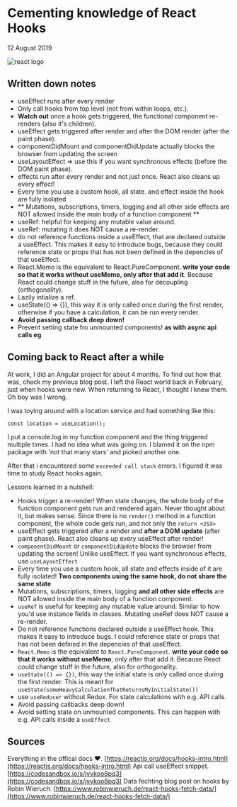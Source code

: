 # Cementing knowledge of React Hooks

12 August 2019

![react logo](images/react.svg)

## Written down notes

  * useEffect runs after every render
  * Only call hooks from top level (not from within loops, etc.). 
  * **Watch out** once a hook gets triggered, the functional component re-renders (also it's children).
  * useEffect gets triggered after render and after the DOM render (after the paint phase).
  * componentDidMount and componentDidUpdate actually blocks the browser from updating the screen
  * useLayoutEffect => use this if you want synchronous effects (before the DOM paint phase).
  * effects run after every render and not just once. React also cleans up every effect!
  * Every time you use a custom hook, all state. and effect inside the hook are fully isolated
  * ** Mutations, subscriptions, timers, logging and all other side effects are NOT allowed inside the main body of a function component **
  * useRef: helpful for keeping any mutable value around.
  * useRef: mutating it does NOT cause a re-render.
  * do not reference functions inside a useEffect, that are declared outside a useEffect. This makes it easy to introduce bugs, because they could reference state or props that has not been defined in the depencies of that useEffect.
  * React.Memo is the equivalent to React.PureComponent. **write your code so that it works without useMemo, only after that add it**. Because React could change stuff in the future, also for decoupling (orthogonality).
  * Lazily intialize a ref. 
  * useState(() => {}), this way it is only called once during the first render, otherwise if you have a calculation, it can be run every render.
  * **Avoid passing callback deep down!**
  * Prevent setting state fro unmounted components! **as with async api calls eg**

## Coming back to React after a while

At work, I did an Angular project for about 4 months. To find out how that was, check my previous blog post.
I left the React world back in February, just when hooks were new. When returning to React, I thought i knew them.
Oh boy was I wrong.

I was toying around with a location service and had something like this:
```
const location = useLocation();
```

I put a console.log in my function component and the thing triggered multiple times.
I had no idea what was going on. I blamed it on the npm package with 'not that many stars' and picked another one.

After that i encountered some `exceeded call stack` errors. I figured it was time to study React hooks again.

Lessons learned in a nutshell:

  * Hooks trigger a re-render! When state changes, the whole body of the function component gets run and rendered again. Never thought about it, but makes sense. Since there is no `render()` method in a function component, the whole code gets run, and not only the `return <JSX>`
  * useEffect gets triggered after a render and **after a DOM update** (after paint phase). React also cleans up every useEffect after render!
  * `componentDidMount` or `componentDidUpdate` blocks the browser from updating the screen! Unlike useEffect. If you want synchronous effects, use `useLayoutEffect`
  * Every time you use a custom hook, all state and effects inside of it are fully isolated! **Two components using the same hook, do not share the same state**
  * Mutations, subscriptions, timers, logging **and all other side effects** are NOT allowed inside the main body of a function component.
  * `useRef` is useful for keeping any mutable value around. Similar to how you'd use instance fields in classes. Mutating useRef does NOT cause a re-render.
  * Do not reference functions declared outside a useEffect hook. This makes it easy to introduce bugs. I could reference state or props that has not been defined in the depencies of that useEffect.
  * `React.Memo` is the equivalent to `React.PureComponent`. **write your code so that it works without useMemo**, only after that add it. Because React could change stuff in the future, also for orthogonality.
  * `useState(() => {})`, this way the initial state is only called once during the first render. This is meant for `useState(someHeavyCalculationThatReturnsMyInitialState())`
  * use `useReducer` without Redux. For state calculations with e.g. API calls.
  * Avoid passing callbacks deep down!
  * Avoid setting state on unmounted components. This can happen with e.g. API calls inside a `useEffect`

## Sources

Everything in the offical docs ❤️. [https://reactjs.org/docs/hooks-intro.html](https://reactjs.org/docs/hooks-intro.html)
Api call useEffect snippet. [https://codesandbox.io/s/jvvkoo8pq3](https://codesandbox.io/s/jvvkoo8pq3)
Data fechting blog post on hooks by Robin Wieruch. [https://www.robinwieruch.de/react-hooks-fetch-data/](https://www.robinwieruch.de/react-hooks-fetch-data/)





